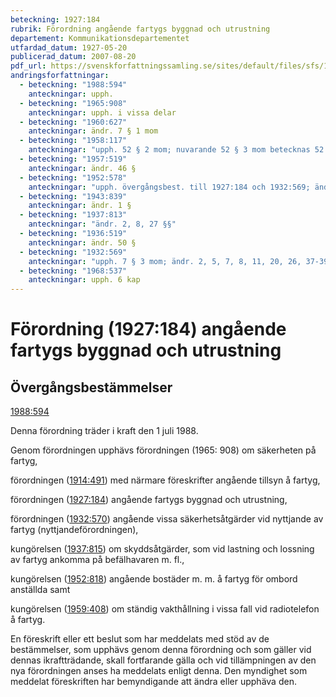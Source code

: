 ```yaml
---
beteckning: 1927:184
rubrik: Förordning angående fartygs byggnad och utrustning
departement: Kommunikationsdepartementet
utfardad_datum: 1927-05-20
publicerad_datum: 2007-08-20
pdf_url: https://svenskforfattningssamling.se/sites/default/files/sfs/1927-05/SFS1927-184.pdf
andringsforfattningar:
  - beteckning: "1988:594"
    anteckningar: upph.
  - beteckning: "1965:908"
    anteckningar: upph. i vissa delar
  - beteckning: "1960:627"
    anteckningar: ändr. 7 § 1 mom
  - beteckning: "1958:117"
    anteckningar: "upph. 52 § 2 mom; nuvarande 52 § 3 mom betecknas 52 § 2 mom; ändr. 2, 3 §§, 4 § 1, 2, 4 mom, 7 § 1 mom, 10 §, 19 § 1 mom, 20 §, 21 § 3, 5, 6 mom, 27, 33 §§, 37 § 1, 2 mom, 39 § 1 mom, 41-48, 50, 51 §§, 52 § 1 mom, nya 52 § 2 mom, 53 §, 54 § 1, 2 mom, 58 §"
  - beteckning: "1957:519"
    anteckningar: ändr. 46 §
  - beteckning: "1952:578"
    anteckningar: "upph. övergångsbest. till 1927:184 och 1932:569; ändr. 2 §, 7 § 1 mom, 8, 11, 20 §§, 21 § 7 mom, 27, 28 §§, 37 § 3 mom, 39 § 1 mom, 42, 43, 46, 47, 52, 58 §§, rubr. till 7 kap"
  - beteckning: "1943:839"
    anteckningar: ändr. 1 §
  - beteckning: "1937:813"
    anteckningar: "ändr. 2, 8, 27 §§"
  - beteckning: "1936:519"
    anteckningar: ändr. 50 §
  - beteckning: "1932:569"
    anteckningar: "upph. 7 § 3 mom; ändr. 2, 5, 7, 8, 11, 20, 26, 37-39, 42, 43, 52 §§; nya 21 § 7 mom, 7 kap (58 §)"
  - beteckning: "1968:537"
    anteckningar: upph. 6 kap
---
```


# Förordning (1927:184) angående fartygs byggnad och utrustning

## Övergångsbestämmelser

[1988:594](https://selex.se/eli/sfs/1988/594)

Denna förordning träder i kraft den 1 juli 1988.

Genom förordningen upphävs förordningen (1965: 908) om säkerheten på fartyg,

förordningen ([1914:491](https://selex.se/eli/sfs/1914/491)) med närmare föreskrifter angående tillsyn å fartyg,

förordningen ([1927:184](https://selex.se/eli/sfs/1927/184)) angående fartygs byggnad och utrustning,

förordningen ([1932:570](https://selex.se/eli/sfs/1932/570)) angående vissa säkerhetsåtgärder vid nyttjande av fartyg (nyttjandeförordningen),

kungörelsen ([1937:815](https://selex.se/eli/sfs/1937/815)) om skyddsåtgärder, som vid lastning och lossning av fartyg ankomma på befälhavaren m. fl.,

kungörelsen ([1952:818](https://selex.se/eli/sfs/1952/818)) angående bostäder m. m. å fartyg för ombord anställda samt

kungörelsen ([1959:408](https://selex.se/eli/sfs/1959/408)) om ständig vakthållning i vissa fall vid radiotelefon å fartyg.

En föreskrift eller ett beslut som har meddelats med stöd av de bestämmelser, som upphävs genom denna förordning och som gäller vid dennas ikraftträdande, skall fortfarande gälla och vid tillämpningen av den nya förordningen anses ha meddelats enligt denna. Den myndighet som meddelat föreskriften har bemyndigande att ändra eller upphäva den.
